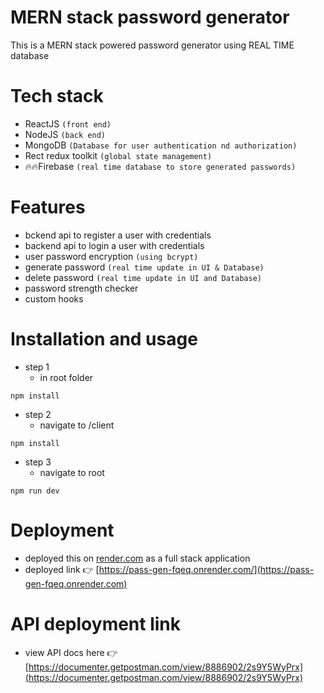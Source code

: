 # MERN stack password generator

This is a MERN stack powered password generator using REAL TIME database 

# Tech stack

 - ReactJS `(front end)`
 - NodeJS `(back end)`
 - MongoDB `(Database for user authentication nd authorization)`
 - Rect redux toolkit `(global state management)`
 - 🔥🔥Firebase `(real time database to store generated passwords)`

# Features
 - bckend api to register a user with credentials
 - backend api to login a user with credentials
 - user password encryption `(using bcrypt)` 
 - generate password `(real time update in UI & Database)` 
 - delete password `(real time update in UI and Database)` 
 - password strength checker 
 - custom hooks

# Installation and usage

 - step 1
    - in root folder
 ```
 npm install
 ```
 - step 2
    - navigate to /client
 ```
 npm install
 ```
  - step 3
    - navigate to root
 ```
 npm run dev
 ```
 # Deployment
  - deployed this on [render.com](https://dashboard.render.com) as a full stack application
  - deployed link 👉 [https://pass-gen-fqeq.onrender.com/](https://pass-gen-fqeq.onrender.com)

# API deployment link
 - view API docs here 👉 [https://documenter.getpostman.com/view/8886902/2s9Y5WyPrx](https://documenter.getpostman.com/view/8886902/2s9Y5WyPrx) 


